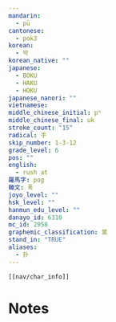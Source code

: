 ```yaml
---
mandarin:
  - pū
cantonese:
  - pok3
korean:
  - 박
korean_native: ""
japanese:
  - BOKU
  - HAKU
  - HOKU
japanese_nanori: ""
vietnamese:
middle_chinese_initial: pʰ
middle_chinese_final: uk
stroke_count: "15"
radical: 手
skip_number: 1-3-12
grade_level: 6
pos: ""
english:
  - rush at
羅馬字: pog
韓文: 폭
joyo_level: ""
hsk_level: ""
hanmun_edu_level: ""
danayo_id: 6310
mc_id: 2958
graphemic_classification: 菐
stand_in: "TRUE"
aliases:
  - 扑
---
```

```meta-bind-embed
[[nav/char_info]]
```

# Notes
